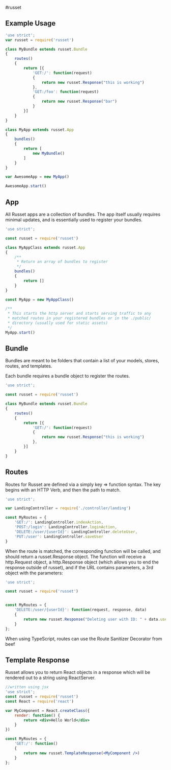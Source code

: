 #russet

## Example Usage
``` javascript
'use strict';
var russet = require('russet')

class MyBundle extends russet.Bundle
{
    routes()
    {
        return [{
            'GET:/': function(request)
            {
                return new russet.Response("this is working")
            },
            'GET:/foo': function(request)
            {
                return new russet.Response("bar")
            }
        }]
    }
}

class MyApp extends russet.App
{
    bundles()
    {
        return [
            new MyBundle()
        ]
    }
}

var AwesomeApp = new MyApp()

AwesomeApp.start()
```

## App
All Russet apps are a collection of bundles.
The app itself usually requires minimal updates, and is essentially used to register your bundles.
``` javascript
'use strict';

const russet = require('russet')

class MyAppClass extends russet.App
{
    /**
     * Return an array of bundles to register
     */
    bundles()
    {
        return []
    }
}

const MyApp = new MyAppClass()

/**
 * This starts the http server and starts serving traffic to any
 * matched routes in your registered bundles or in the ./public/
 * directory (usually used for static assets)
 */
MyApp.start()

```

## Bundle
Bundles are meant to be folders that contain a list of your models,
stores, routes, and templates.

Each bundle requires a bundle object to register the routes.

``` javascript
'use strict';

const russet = require('russet')

class MyBundle extends russet.Bundle
{
    routes()
    {
        return [{
            'GET:/': function(request)
            {
                return new russet.Response("this is working")
            },
        }]
    }
}
```

## Routes
Routes for Russet are defined via a simply key => function syntax.
The key begins with an HTTP Verb, and then the path to match. 
``` javascript
'use strict';

var LandingController = require('./controller/landing')

const MyRoutes = {
    'GET:/': LandingController.indexAction,
    'POST:/login': LandingController.loginAction,
    'DELETE:/user/{userId}': LandingController.deleteUser,
    'PUT:/user': LandingController.saveUser 
}
```
When the route is matched, the corresponding function will be called,
and should return a russet.Response object.
The function will receive a http.Request object, a http.Response object (which
allows you to end the response outside of russet),
and if the URL contains parameters, a 3rd object with the parameters:
``` javascript
'use strict';

const russet = require('russet')


const MyRoutes = {
    'DELETE:/user/{userId}': function(request, response, data)
    {
        return new russet.Response("Deleting user with ID: " + data.userId)
    }
};
```
When using TypeScript, routes can use the Route Sanitizer Decorator from beef

## Template Response
Russet allows you to return React objects in a response which will be rendered out to a string
using ReactServer.
``` jsx
//written using jsx
'use strict';
const russet = require('russet')
const React = require('react')

var MyComponent = React.createClass({
    render: function() {
        return <div>Hello World</div>
    }
})

const MyRoutes = {
    'GET:/': function()
    {
        return new russet.TemplateResponse(<MyComponent />)
    }
};
```
